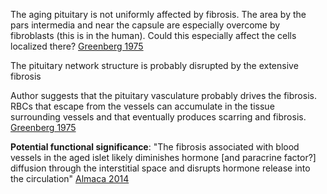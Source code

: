 The aging pituitary is not uniformly affected by fibrosis. The area by the pars intermedia and near the capsule are especially overcome by fibroblasts (this is in the human). Could this especially affect the cells localized there? [Greenberg 1975](https://doi.org/10.1093/geronj/30.5.531)

The pituitary network structure is probably disrupted by the extensive fibrosis

Author suggests that the pituitary vasculature probably drives the fibrosis. RBCs that escape from the vessels can accumulate in the tissue surrounding vessels and that eventually produces scarring and fibrosis. [Greenberg 1975](https://doi.org/10.1093/geronj/30.5.531)

**Potential functional significance**: "The fibrosis associated with blood vessels in the aged islet likely diminishes hormone [and paracrine factor?] diffusion through the interstitial space and disrupts hormone release into the circulation" [Almaca 2014](https://doi.org/10.1073/pnas.1414053111)